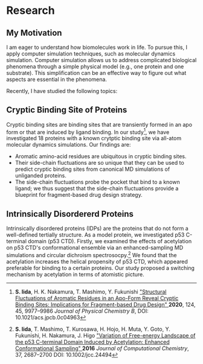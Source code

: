 # Research
## My Motivation

I am eager to understand how biomolecules work in life. 
To pursue this, I apply computer simulation techniques, such as molecular dynamics simulation. 
Computer simulation allows us to address complicated biological phenomena through a simple physical model (e.g., one protein and one substrate). 
This simplification can be an effective way to figure out what aspects are essential in the phenomena.

Recently, I have studied the following topics: 

## Cryptic Binding Site of Proteins

Cryptic binding sites are binding sites that are transiently formed in an apo form or that are induced by ligand binding. In our study[^1], we have investigated 18 proteins with a known crytptic binding site via all-atom molecular dynamics simulations. Our findings are: 

- Aromatic amino-acid residues are ubiquitous in cryptic binding sites.
- Their side-chain fluctuations are so unique that they can be used to predict cryptic binding sites from canonical MD simulations of unliganded proteins. 
- The side-chain fluctuations probe the pocket that bind to a known ligand; we thus suggest that the side-chain fluctuations provide a blueprint for fragment-based drug design strategy.

## Intrinsically Disordererd Proteins

Intrinsically disordered proteins (IDPs) are the proteins that do not form a well-defined tertially structure. As a model protein, we investigated p53 C-terminal domain (p53 CTD). Firstly, we examined the effects of acetylation on p53 CTD's conformational ensemble via an enhanced-sampling MD simulations and circular dichroism spectrosocpy.[^2] We found that the acetylation increases the helical propensity of p53 CTD, which appeared preferable for binding to a certain proteins. Our study proposed a switching mechanism by acetylation in terms of atomistic picture. 




[^1]: **S. Iida**, H. K. Nakamura, T. Mashimo, Y. Fukunishi ["Structural Fluctuations of Aromatic Residues in an Apo-Form Reveal Cryptic Binding Sites: Implications for Fragment-based Drug Design" ](https://pubs.acs.org/doi/abs/10.1021/acs.jpcb.0c04963)**2020**, 124, 45, 9977–9986 *Journal of Physical Chemistry B*, DOI: 10.1021/acs.jpcb.0c04963

[^2]: **S. Iida**, T. Mashimo, T. Kurosawa, H. Hojo, H. Muta, Y. Goto, Y. Fukunishi, H. Nakamura, J. Higo ["Variation of Free-energy Landscape of the p53 C-terminal Domain Induced by Acetylation: Enhanced Conformational Sampling" ](https://onlinelibrary.wiley.com/doi/full/10.1002/jcc.24494)**2016** *Journal of Computational Chemistry*, 37, 2687–2700 DOI: 10.1002/jcc.24494
